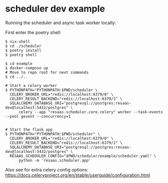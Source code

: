 # scheduler dev example

Running the scheduler and async task worker locally:

First enter the poetry shell:

```shell
$ nix-shell
$ cd ./scheduler
$ poetry install
$ poetry shell
```


```shell
$ cd example
$ docker-compose up
# Move to repo root for next commands
$ cd ../..
```

```shell
# Start a celery worker
$ PYTHONPATH="PYTHONPATH:$PWD/scheduler \
  CELERY_BROKER_URL="redis://localhost:6379/0" \
  CELERY_RESULT_BACKEND="redis://localhost:6379/1" \
  SQLALCHEMY_DATABASE_URI="postgresql://postgres:resaas-dev@localhost:5432/postgres" \
      celery --app "resaas.scheduler.core.celery" worker --task-events --pool gevent --concurrency=1
```


```shell

# Start the flask app
$ PYTHONPATH="PYTHONPATH:$PWD/scheduler" \
  CELERY_BROKER_URL="redis://localhost:6379/0" \
  CELERY_RESULT_BACKEND="redis://localhost:6379/1" \
  SQLALCHEMY_DATABASE_URI="postgresql://postgres:resaas-dev@localhost:5432/postgres" \
  RESAAS_SCHEDULER_CONFIG="$PWD/scheduler/example/scheduler.yaml" \
      python -m 'resaas.scheduler.app'

```

Also see for extra celery config options: 
https://docs.celeryproject.org/en/stable/userguide/configuration.html
